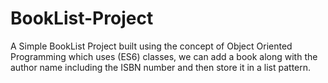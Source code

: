 # BookList-Project
A Simple BookList Project built using the concept of Object Oriented Programming which uses (ES6) classes, we can add a book along with the author name including the ISBN number and then store it in a list pattern.
